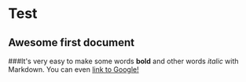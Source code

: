 # Test
## Awesome first document
###It's very easy to make some words **bold** and other words *italic* with Markdown. You can even [link to Google!](http://google.com)
